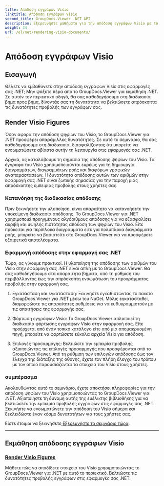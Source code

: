 ```yaml
---
title: Απόδοση εγγράφων Visio
linktitle: Απόδοση εγγράφων Visio
second_title: GroupDocs.Viewer .NET API
description: Εξερευνήστε μαθήματα για την απόδοση εγγράφων Visio με το GroupDocs.Viewer για .NET. Μάθετε να βελτιώνετε τις δυνατότητες προβολής εγγράφων στις εφαρμογές σας .NET χωρίς κόπο.
weight: 34
url: /el/net/rendering-visio-documents/
---
```


# Απόδοση εγγράφων Visio

## Εισαγωγή

Θέλετε να εμβαθύνετε στην απόδοση εγγράφων Visio στις εφαρμογές σας .NET; Μην ψάξετε πέρα από το GroupDocs.Viewer για εκμάθηση .NET. Σε αυτόν τον περιεκτικό οδηγό, θα σας καθοδηγήσουμε στη διαδικασία βήμα προς βήμα, δίνοντάς σας τη δυνατότητα να βελτιώσετε απρόσκοπτα τις δυνατότητες προβολής των εγγράφων σας.

## Render Visio Figures

Όσον αφορά την απόδοση ψηφίων του Visio, το GroupDocs.Viewer για .NET προσφέρει απαράμιλλες δυνατότητες. Σε αυτό το σεμινάριο, θα σας καθοδηγήσουμε στη διαδικασία, διασφαλίζοντας ότι μπορείτε να ενσωματώσετε αβίαστα αυτήν τη λειτουργία στις εφαρμογές σας .NET.

Αρχικά, ας καταλάβουμε τη σημασία της απόδοσης ψηφίων του Visio. Τα έγγραφα του Visio χρησιμοποιούνται ευρέως για τη δημιουργία διαγραμμάτων, διαγραμμάτων ροής και διαφόρων γραφικών αναπαραστάσεων. Η δυνατότητα απόδοσης αυτών των αριθμών στην εφαρμογή σας .NET είναι ζωτικής σημασίας για την παροχή μιας απρόσκοπτης εμπειρίας προβολής στους χρήστες σας.

### Κατανόηση της διαδικασίας απόδοσης

Πριν ξεκινήσετε την υλοποίηση, είναι απαραίτητο να κατανοήσετε την υποκείμενη διαδικασία απόδοσης. Το GroupDocs.Viewer για .NET χρησιμοποιεί προηγμένους αλγόριθμους απόδοσης για να εξασφαλίσει ακριβή και υψηλής πιστότητας απόδοση των ψηφίων του Visio. Είτε πρόκειται για περίπλοκα διαγράμματα είτε για πολύπλοκα διαγράμματα ροής, μπορείτε να βασιστείτε στο GroupDocs.Viewer για να προσφέρετε εξαιρετικά αποτελέσματα.

### Εφαρμογή απόδοσης στην εφαρμογή σας .NET

Τώρα, ας γίνουμε πρακτικοί. Η υλοποίηση της απόδοσης των αριθμών του Visio στην εφαρμογή σας .NET είναι απλή με το GroupDocs.Viewer. Θα σας καθοδηγήσουμε στα απαραίτητα βήματα, από τη ρύθμιση του περιβάλλοντος έως την απρόσκοπτη ενσωμάτωση του προγράμματος προβολής στην εφαρμογή σας.

1. Εγκατάσταση και εγκατάσταση: Ξεκινήστε εγκαθιστώντας το πακέτο GroupDocs.Viewer για .NET μέσω του NuGet. Μόλις εγκατασταθεί, διαμορφώστε τις απαραίτητες ρυθμίσεις για να ευθυγραμμιστούν με τις απαιτήσεις της εφαρμογής σας.

2. Φόρτωση εγγράφων Visio: Το GroupDocs.Viewer απλοποιεί τη διαδικασία φόρτωσης εγγράφων Visio στην εφαρμογή σας. Είτε προέρχεται από έναν τοπικό κατάλογο είτε από μια απομακρυσμένη πηγή, μπορείτε να φορτώσετε εύκολα αρχεία Visio για απόδοση.

3. Επιλογές προσαρμογής: Βελτιώστε την εμπειρία προβολής αξιοποιώντας τις επιλογές προσαρμογής που προσφέρονται από το GroupDocs.Viewer. Από τη ρύθμιση των επιλογών απόδοσης έως τον έλεγχο της διάταξης της οθόνης, έχετε τον πλήρη έλεγχο του τρόπου με τον οποίο παρουσιάζονται τα στοιχεία του Visio στους χρήστες.

### συμπέρασμα

Ακολουθώντας αυτό το σεμινάριο, έχετε αποκτήσει πληροφορίες για την απόδοση ψηφίων του Visio χρησιμοποιώντας το GroupDocs.Viewer για .NET. Αξιοποιήστε τη δύναμη αυτής της ευέλικτης βιβλιοθήκης για να βελτιώσετε την εμπειρία προβολής εγγράφων στις εφαρμογές σας .NET. Ξεκινήστε να ενσωματώνετε την απόδοση του Visio σήμερα και ξεκλειδώστε έναν κόσμο δυνατοτήτων για τους χρήστες σας.

 Είστε έτοιμοι να ξεκινήσετε;[Εξερευνήστε το σεμινάριο τώρα](./render-visio-figures/).

---

## Εκμάθηση απόδοσης εγγράφων Visio
### [Render Visio Figures](./render-visio-figures/)
Μάθετε πώς να αποδίδετε στοιχεία του Visio χρησιμοποιώντας το GroupDocs.Viewer για .NET με αυτό το περιεκτικό. Βελτιώστε τις δυνατότητες προβολής εγγράφων στις εφαρμογές σας .NET.